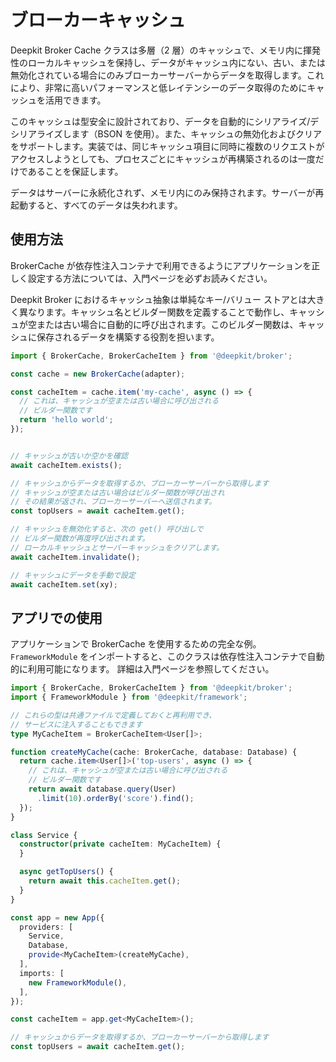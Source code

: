 # ブローカーキャッシュ

Deepkit Broker Cache クラスは多層（2 層）のキャッシュで、メモリ内に揮発性のローカルキャッシュを保持し、データがキャッシュ内にない、古い、または無効化されている場合にのみブローカーサーバーからデータを取得します。これにより、非常に高いパフォーマンスと低レイテンシーのデータ取得のためにキャッシュを活用できます。

このキャッシュは型安全に設計されており、データを自動的にシリアライズ/デシリアライズします（BSON を使用）。また、キャッシュの無効化およびクリアをサポートします。実装では、同じキャッシュ項目に同時に複数のリクエストがアクセスしようとしても、プロセスごとにキャッシュが再構築されるのは一度だけであることを保証します。

データはサーバーに永続化されず、メモリ内にのみ保持されます。サーバーが再起動すると、すべてのデータは失われます。

## 使用方法

BrokerCache が依存性注入コンテナで利用できるようにアプリケーションを正しく設定する方法については、入門ページを必ずお読みください。

Deepkit Broker におけるキャッシュ抽象は単純なキー/バリュー ストアとは大きく異なります。キャッシュ名とビルダー関数を定義することで動作し、キャッシュが空または古い場合に自動的に呼び出されます。このビルダー関数は、キャッシュに保存されるデータを構築する役割を担います。

```typescript
import { BrokerCache, BrokerCacheItem } from '@deepkit/broker';

const cache = new BrokerCache(adapter);

const cacheItem = cache.item('my-cache', async () => {
  // これは、キャッシュが空または古い場合に呼び出される
  // ビルダー関数です
  return 'hello world';
});


// キャッシュが古いか空かを確認
await cacheItem.exists();

// キャッシュからデータを取得するか、ブローカーサーバーから取得します
// キャッシュが空または古い場合はビルダー関数が呼び出され
// その結果が返され、ブローカーサーバーへ送信されます。
const topUsers = await cacheItem.get();

// キャッシュを無効化すると、次の get() 呼び出しで 
// ビルダー関数が再度呼び出されます。
// ローカルキャッシュとサーバーキャッシュをクリアします。
await cacheItem.invalidate();

// キャッシュにデータを手動で設定
await cacheItem.set(xy);
```

## アプリでの使用

アプリケーションで BrokerCache を使用するための完全な例。
`FrameworkModule` をインポートすると、このクラスは依存性注入コンテナで自動的に利用可能になります。
詳細は入門ページを参照してください。

```typescript
import { BrokerCache, BrokerCacheItem } from '@deepkit/broker';
import { FrameworkModule } from '@deepkit/framework';

// これらの型は共通ファイルで定義しておくと再利用でき、
// サービスに注入することもできます
type MyCacheItem = BrokerCacheItem<User[]>;

function createMyCache(cache: BrokerCache, database: Database) {
  return cache.item<User[]>('top-users', async () => {
    // これは、キャッシュが空または古い場合に呼び出される
    // ビルダー関数です
    return await database.query(User)
      .limit(10).orderBy('score').find();
  });
}

class Service {
  constructor(private cacheItem: MyCacheItem) {
  }

  async getTopUsers() {
    return await this.cacheItem.get();
  }
}

const app = new App({
  providers: [
    Service,
    Database,
    provide<MyCacheItem>(createMyCache),
  ],
  imports: [
    new FrameworkModule(),
  ],
});

const cacheItem = app.get<MyCacheItem>();

// キャッシュからデータを取得するか、ブローカーサーバーから取得します
const topUsers = await cacheItem.get();
```